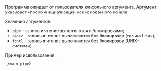 Программа ожидает от пользователя консольного аргумента.
Аргумент указывает способ инициализации неименованного канала.

Значения аргументов:
- `pipe`  - запись и чтение выполняются с блокировками;
- `pipe2` - запись и чтение выполняются без блокировок (только Linux);
- `fcntl` - запись и чтение выполняются без блокировок (UNIX-системы).

Пример использования:
```bash
./main pipe2
```